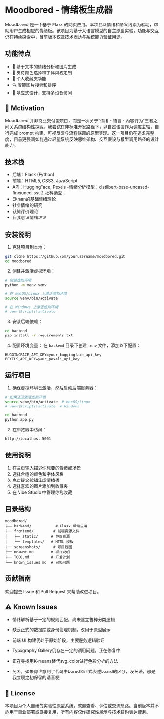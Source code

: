 # Moodbored - 情绪板生成器

Moodbored 是一个基于 Flask 的网页应用。本项目以情绪和语义线索为驱动，帮助用户生成相应的情绪板。该项目为基于大语言模型的自主原型实验，功能与交互仍在持续探索中，当前版本仅做技术表达与系统能力验证用途。

## 功能特点

- 🎨 基于文本的情绪分析和图片生成
- 🎯 支持颜色选择和字体风格定制
- 💖 个人收藏夹功能
- 🔍 智能图片搜索和排序
- 📱 响应式设计，支持多设备访问
  
## 🧠 Motivation

Moodbored 并非商业交付型项目，而是一次关于“情绪 - 语言 - 内容行为”三者之间关系的结构性探索。我尝试在非标准开发路径下，以自然语言作为调度主轴，自行完成 prompt 构建、可视反馈与流程联调的原型实现。这一项目仍在追求完整度，目前更强调如何通过轻量系统反映思维架构、交互假设与模型调用路径的设计能力。

## 技术栈

- 后端：Flask (Python)
- 前端：HTML5, CSS3, JavaScript
- API：HuggingFace, Pexels
-情绪分析模型：distilbert-base-uncased-finetuned-sst-2
社科选型：
- Ekman的基础情绪理论
- 社会情绪的研究
- 认知评价理论
- 自我意识情绪理论
  
## 安装说明

1. 克隆项目到本地：
```bash
git clone https://github.com/yourusername/moodbored.git
cd moodbored
```

2. 创建并激活虚拟环境：
```bash
# 创建虚拟环境
python -m venv venv

# 在 macOS/Linux 上激活虚拟环境
source venv/bin/activate

# 在 Windows 上激活虚拟环境
# venv\Scripts\activate
```

3. 安装后端依赖：
```bash
cd backend
pip install -r requirements.txt
```

4. 配置环境变量：
在 `backend` 目录下创建 `.env` 文件，添加以下配置：
```
HUGGINGFACE_API_KEY=your_huggingface_api_key
PEXELS_API_KEY=your_pexels_api_key
```

## 运行项目

1. 确保虚拟环境已激活，然后启动后端服务器：
```bash
# 如果还没激活虚拟环境
source venv/bin/activate  # macOS/Linux
# venv\Scripts\activate  # Windows

cd backend
python app.py
```

2. 在浏览器中访问：
```
http://localhost:5001
```

## 使用说明

1. 在主页输入描述你想要的情绪或场景
2. 选择合适的颜色和字体风格
3. 点击提交按钮生成情绪板
4. 选择喜欢的图片添加到收藏夹
5. 在 Vibe Studio 中管理你的收藏

## 目录结构

```
moodbored/
├── backend/           # Flask 后端应用
├── frontend/         # 前端资源文件
│   ├── static/      # 静态资源
│   └── templates/   # HTML 模板
├── screenshots/      # 项目截图
├── README.md        # 项目说明
├── TODO.md          # 开发计划
└── known_issues.md  # 已知问题
```

## 贡献指南

欢迎提交 Issue 和 Pull Request 来帮助改进项目。

## ⚠️ Known Issues

- 情绪解析基于一定的规则匹配，尚未建立鲁棒分类逻辑
- 缺乏正式的数据库或身份管理机制，仅用于原型展示  
- 前端 UI 构建仍处于原始阶段，主要服务逻辑验证
- Typography Gallery仍存在一定的调用问题，正在修复中
- 正在寻找用K-means替代avg_color进行色彩分析的方法

- 另外，如果你注意到了代码中bored和正式表述board的区分，没关系，那是我立项之初保留的谐音梗

## 📌 License

本项目为个人自研的实验性原型系统，欢迎查看、评估或交流思路。当前版本并不适用于商业部署或直接复用，所有内容仅作研究性展示与技术结构表达使用。
